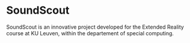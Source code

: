 # SoundScout
SoundScout is an innovative project developed for the Extended Reality course at KU Leuven, within the departement of special computing.
